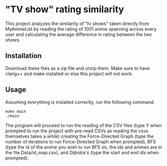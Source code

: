 # "TV show" rating similarity

This project analyzes the similarity of "tv shows" taken directly from MyAnimeList by reading the rating of 1001 anime spanning across every user and calculating the average difference in rating between the two shows.

## Installation
Download these files as a zip file and unzip them. Make sure to have clang++ and make installed or else this project will not work.

## Usage
Assuming everything is installed correctly, run the following command:
```
make main
./main
```
The program will proceed to run the reading of the CSV files (type Y when prompted to run the project with pre-read CSVs as reading the csvs themselves takes a while) creating the Force-Directed Graph (type the number of iterations to run Force-Directed Graph when prompted), BFS (type the id of the anime you wish to run BFS on, the ids and animes are in the file Data/id_map.csv), and Dijkstra's (type the start and end ids when prompted).
